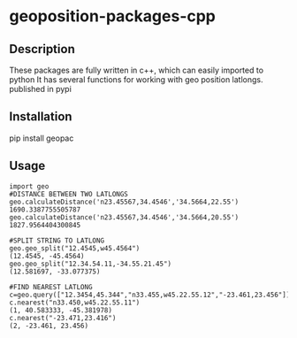 # geoposition-packages-cpp

## Description
These packages are fully written in c++, which can easily imported to python
It has several functions for working with geo position latlongs.
published in pypi
## Installation
pip install geopac
## Usage
```
import geo
#DISTANCE BETWEEN TWO LATLONGS
geo.calculateDistance('n23.45567,34.4546','34.5664,22.55')
1690.3387755505787
geo.calculateDistance('n23.45567,34.4546','34.5664,20.55')
1827.9564404300845

#SPLIT STRING TO LATLONG
geo.geo_split("12.4545,w45.4564")
(12.4545, -45.4564)
geo.geo_split("12.34.54.11,-34.55.21.45")
(12.581697, -33.077375)

#FIND NEAREST LATLONG
c=geo.query(["12.3454,45.344","n33.455,w45.22.55.12","-23.461,23.456"])
c.nearest("n33.450,w45.22.55.11")
(1, 40.583333, -45.381978)
c.nearest("-23.471,23.416")
(2, -23.461, 23.456)
```
